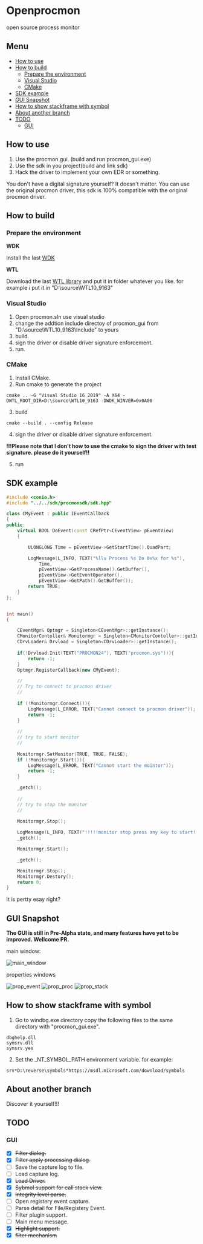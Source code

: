 # Openprocmon
open source process monitor

## Menu

- [How to use](#how-to-use)
- [How to build](#how-to-build)
    - [Prepare the environment](#prepare-the-environment)
    - [Visual Studio](#visual-studio)
    - [CMake](#cmake)
- [SDK example](#sdk-example)
- [GUI Snapshot](#gui-snapshot)
- [How to show stackframe with symbol](#how-to-show-stackframe-with-symbol)
- [About another branch](#about-another-branch)
- [TODO](#todo)
    - [GUI](#gui)
    

## How to use

1. Use the procmon gui. (build and run procmon_gui.exe)
2. Use the sdk in you project(build and link sdk)
3. Hack the driver to implement your own EDR or something.

You don't have a digital signature yourself? It doesn't matter. You can use the original procmon driver, this sdk is 100% compatible with the original procmon driver.

## How to build

### Prepare the environment

**WDK**

Install the last [WDK](https://docs.microsoft.com/en-us/windows-hardware/drivers/download-the-wdk)

**WTL**

Download the last [WTL library](https://sourceforge.net/projects/wtl/) and put it in folder whatever you like. for example i put it in "D:\source\WTL10_9163"

### Visual Studio

1. Open procmon.sln use visual studio
2. change the addtion include directoy of procmon_gui from "D:\source\WTL10_9163\Include" to yours
3. build.
4. sign the driver or disable driver signature enforcement.
5. run.

### CMake

1. Install CMake.
2. Run cmake to generate the project
```
cmake .. -G "Visual Studio 16 2019" -A X64 -DWTL_ROOT_DIR=D:\source\WTL10_9163 -DWDK_WINVER=0x0A00
```
3. build
```
cmake --build . --config Release
```
4. sign the driver or disable driver signature enforcement.

**!!!Please note that I don't how to use the cmake to sign the driver with test signature. please do it yourself!!**

5. run


## SDK example

```cpp
#include <conio.h>
#include "../../sdk/procmonsdk/sdk.hpp"

class CMyEvent : public IEventCallback
{
public:
	virtual BOOL DoEvent(const CRefPtr<CEventView> pEventView)
	{

		ULONGLONG Time = pEventView->GetStartTime().QuadPart;

		LogMessage(L_INFO, TEXT("%llu Process %s Do 0x%x for %s"),
			Time,
			pEventView->GetProcessName().GetBuffer(),
			pEventView->GetEventOperator(),
			pEventView->GetPath().GetBuffer());
		return TRUE;
	}
};


int main()
{

	CEventMgr& Optmgr = Singleton<CEventMgr>::getInstance();
	CMonitorContoller& Monitormgr = Singleton<CMonitorContoller>::getInstance();
	CDrvLoader& Drvload = Singleton<CDrvLoader>::getInstance();
	
	if(!Drvload.Init(TEXT("PROCMON24"), TEXT("procmon.sys"))){
		return -1;
	}
	Optmgr.RegisterCallback(new CMyEvent);

	//
	// Try to connect to procmon driver
	//
	
	if (!Monitormgr.Connect()){
		LogMessage(L_ERROR, TEXT("Cannot connect to procmon driver"));
		return -1;
	}
	
	//
	// try to start monitor
	//
	
	Monitormgr.SetMonitor(TRUE, TRUE, FALSE);
	if (!Monitormgr.Start()){
		LogMessage(L_ERROR, TEXT("Cannot start the mointor"));
		return -1;
	}

	_getch();
	
	//
	// try to stop the monitor
	//
	
	Monitormgr.Stop();

	LogMessage(L_INFO, TEXT("!!!!!monitor stop press any key to start!!!!"));
	_getch();

	Monitormgr.Start();

	_getch();

	Monitormgr.Stop();
	Monitormgr.Destory();
	return 0;
}

```

It is pertty esay right?

## GUI Snapshot

**The GUI is still in Pre-Alpha state, and many features have yet to be improved. Wellcome PR.**

main window:

![main_window](https://github.com/progmboy/openprocmon/blob/master/images/mian_gui.png)

properties windows

![prop_event](https://github.com/progmboy/openprocmon/blob/master/images/prop_event.png)
![prop_proc](https://github.com/progmboy/openprocmon/blob/master/images/prop_proc.png)
![prop_stack](https://github.com/progmboy/openprocmon/blob/master/images/prop_stack.png)

## How to show stackframe with symbol

1. Go to windbg.exe directory copy the following files to the same directory with "procmon_gui.exe".
```
dbghelp.dll
symsrv.dll
symsrv.yes
```
2. Set the _NT_SYMBOL_PATH environment variable. for example:
```
srv*D:\reverse\symbols*https://msdl.microsoft.com/download/symbols
```

## About another branch
Discover it yourself!!!

## TODO
### GUI

- [x] ~~Filter dialog.~~
- [x] ~~Filter apply processing dialog.~~
- [ ] Save the capture log to file.
- [ ] Load capture log.
- [x] ~~Load Driver.~~
- [x] ~~Sybmol support for call stack view.~~
- [x] ~~Integrity level parse.~~
- [ ] Open registery event capture.
- [ ] Parse detail for File/Registery Event.
- [ ] Filter plugin support.
- [ ] Main menu message.
- [x] ~~Highlight support.~~
- [x] ~~filter mechanism~~
